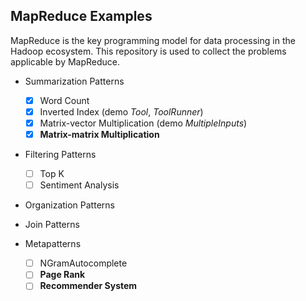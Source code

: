 ## MapReduce Examples

MapReduce is the key programming model for data processing in the Hadoop ecosystem. This repository is used to collect the problems applicable by MapReduce.

- Summarization Patterns
    - [x] Word Count
    - [x] Inverted Index (demo *Tool*, *ToolRunner*)
    - [x] Matrix-vector Multiplication (demo *MultipleInputs*)
    - [x] **Matrix-matrix Multiplication**

- Filtering Patterns
    - [ ] Top K
    - [ ] Sentiment Analysis

- Organization Patterns

- Join Patterns

- Metapatterns
    - [ ] NGramAutocomplete
    - [ ] **Page Rank**
    - [ ] **Recommender System**

